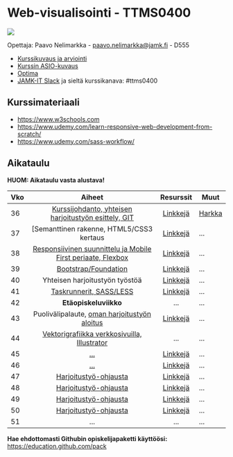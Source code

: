 # Web-visualisointi - TTMS0400

![](https://cdn.pixabay.com/photo/2017/06/16/07/26/under-construction-2408062_960_720.png)

Opettaja: Paavo Nelimarkka - paavo.nelimarkka@jamk.fi - D555

- [Kurssikuvaus ja arviointi](https://github.com/JAMK-IT/TTMS0400-web-visualisointi/wiki/kuvaus-ja-arvostelu)
- [Kurssin ASIO-kuvaus](https://asio.jamk.fi/pls/asio/asio_ectskuv1.kurssin_ks?ktun=TTMS0400&knro=&noclose=%20&lan=f)
- [Optima](https://optima.jamk.fi/)
- [JAMK-IT Slack](https://jamk-it.slack.com) ja sieltä kurssikanava: #ttms0400

## Kurssimateriaali

- https://www.w3schools.com
- https://www.udemy.com/learn-responsive-web-development-from-scratch/
- https://www.udemy.com/sass-workflow/

## Aikataulu

**HUOM: Aikataulu vasta alustava!**

| Vko | Aiheet | Resurssit | Muut |
|:--------|:----------:|:-----:|---------|
| 36 | [Kurssijohdanto, yhteisen harjoitustyön esittely, GIT]() | [Linkkejä]() | [Harkka]() |
| 37 | [Semanttinen rakenne, HTML5/CSS3 kertaus | [Linkkejä]() | ... |
| 38 | [Responsiivinen suunnittelu ja Mobile First periaate, Flexbox]() | [Linkkejä]() | ... |
| 39 | [Bootstrap/Foundation]() | [Linkkejä]() | ... |
| 40 | Yhteisen harjoitustyön työstöä | [Linkkejä]() | ... |
| 41 | [Taskrunnerit, SASS/LESS]() | [Linkkejä]() | ... |
| 42 | **Etäopiskeluviikko** | ... | ... |
| 43 | Puolivälipalaute, [oman harjoitustyön aloitus]() | [Linkkejä]() | ... |
| 44 | [Vektorigrafiikka verkkosivuilla, Illustrator]() | ... | ... |
| 45 | [...]() | [Linkkejä]() | ... |
| 46 | [...]() | [Linkkejä]() | ... |
| 47 | [Harjoitustyö-ohjausta]() | [Linkkejä]() | ... |
| 48 | [Harjoitustyö-ohjausta]() | [Linkkejä]()| ... |
| 49 | [Harjoitustyö-ohjausta]() | [Linkkejä]() | ... |
| 50 | [Harjoitustyö-ohjausta]() | [Linkkejä]() | ... |
| 51 | ... | ... | ... |

**Hae ehdottomasti Githubin opiskelijapaketti käyttöösi:** https://education.github.com/pack
